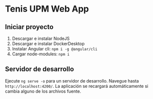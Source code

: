 # Tenis UPM Web App

## Iniciar proyecto
1. Descargar e instalar NodeJS
2. Descargar e instalar DockerDesktop
3. Instalar Angular cli: `npm i -g @angular/cli`
4. Cargar node-modules: `npm i` 

## Servidor de desarrollo
Ejecute `ng serve -o` para un servidor de desarrollo. Navegue hasta `http://localhost:4200/`. La aplicación se recargará automáticamente si cambia alguno de los archivos fuente.

